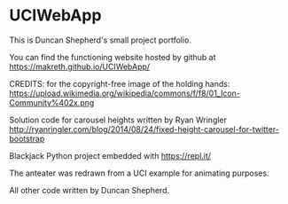 # UCIWebApp
This is Duncan Shepherd's small project portfolio.

You can find the functioning website hosted by github at https://makreth.github.io/UCIWebApp/

CREDITS:
for the copyright-free image of the holding hands:
https://upload.wikimedia.org/wikipedia/commons/f/f8/01_Icon-Community%402x.png 

Solution code for carousel heights written by Ryan Wringler
http://ryanringler.com/blog/2014/08/24/fixed-height-carousel-for-twitter-bootstrap

Blackjack Python project embedded with https://repl.it/

The anteater was redrawn from a UCI example for animating purposes.

All other code written by Duncan Shepherd.
